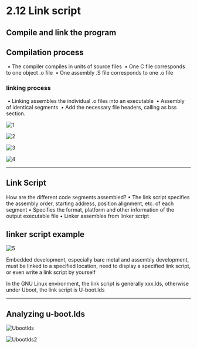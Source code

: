 # 2.12 Link script



## Compile and link the program

## Compilation process

​	• The compiler compiles in units of source files
​	• One C file corresponds to one object .o file
​	• One assembly .S file corresponds to one .o file

### linking process

​	• Linking assembles the individual .o files into an executable
​	• Assembly of identical segments
​	• Add the necessary file headers, calling as bss section.

![1](https://github.com/knightsummon/Computer-System-Architecture-and-ARM-Assembly-Language/blob/main/2.12%20Link%20script/2.12%20Link%20script.assets/1.jpg)

![2](https://github.com/knightsummon/Computer-System-Architecture-and-ARM-Assembly-Language/blob/main/2.12%20Link%20script/2.12%20Link%20script.assets/2.jpg)

![3](https://github.com/knightsummon/Computer-System-Architecture-and-ARM-Assembly-Language/blob/main/2.12%20Link%20script/2.12%20Link%20script.assets/3.jpg)

![4](https://github.com/knightsummon/Computer-System-Architecture-and-ARM-Assembly-Language/blob/main/2.12%20Link%20script/2.12%20Link%20script.assets/4.jpg)

------

## Link Script

How are the different code segments assembled?
	• The link script specifies the assembly order, starting address, position alignment, etc. of each segment
	• Specifies the format, platform and other information of the output executable file
	• Linker assembles from linker script

## linker script example

![5](https://github.com/knightsummon/Computer-System-Architecture-and-ARM-Assembly-Language/blob/main/2.12%20Link%20script/2.12%20Link%20script.assets/5.png)

Embedded development, especially bare metal and assembly development, must be linked to a specified location, need to display a specified link script, or even write a link script by yourself

In the GNU Linux environment, the link script is generally xxx.lds, otherwise under Uboot, the link script is U-boot.lds

------

## Analyzing u-boot.lds

![Ubootlds](https://github.com/knightsummon/Computer-System-Architecture-and-ARM-Assembly-Language/blob/main/2.12%20Link%20script/2.12%20Link%20script.assets/Ubootlds.jpg)

![Ubootlds2](https://github.com/knightsummon/Computer-System-Architecture-and-ARM-Assembly-Language/blob/main/2.12%20Link%20script/2.12%20Link%20script.assets/Ubootlds2.jpg)
